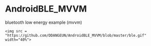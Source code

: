 # AndroidBLE_MVVM
bluetooth low energy example (mvvm)

```
<img src = "https://github.com/DDANGEUN/AndroidBLE_MVVM/blob/master/ble.gif" width="40%">
